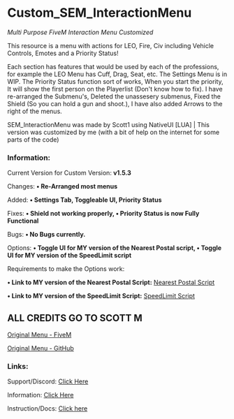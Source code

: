 # Custom_SEM_InteractionMenu
*Multi Purpose FiveM Interaction Menu Customized*

This resource is a menu with actions for LEO, Fire, Civ including Vehicle Controls, Emotes and a Priority Status!

Each section has features that would be used by each of the professions, for example the LEO Menu has Cuff, Drag, Seat, etc.
The Settings Menu is in WIP. The Priority Status function sort of works, When you start the priority, It will show the first person on the Playerlist (Don't know how to fix).
I have re-arranged the Submenu's, Deleted the unassesery submenus, Fixed the Shield (So you can hold a gun and shoot.), I have also added Arrows to the right of the menus.

SEM_InteractionMenu was made by Scott1 using NativeUI [LUA] | This version was customized by me (with a bit of help on the internet for some parts of the code)


### Information:
Current Version for Custom Version: **v1.5.3**

Changes: **• Re-Arranged most menus**

Added: **• Settings Tab, Toggleable UI, Priority Status**

Fixes: **• Shield not working properly, • Priority Status is now Fully Functional**

Bugs: **• No Bugs currently.**

Options: **• Toggle UI for MY version of the Nearest Postal script, • Toggle UI for MY version of the SpeedLimit script**

Requirements to make the Options work:

**• Link to MY version of the Nearest Postal Script:** [Nearest Postal Script](https://github.com/GoldenTCode/Custom-Nearest-Postal-Script)

**• Link to MY version of the SpeedLimit Script:** [SpeedLimit Script](https://github.com/GoldenTCode/Custom_Posted_Speed_Limit)


## ALL CREDITS GO TO SCOTT M
[Original Menu - FiveM](https://forum.cfx.re/t/release-interactionmenu/912635)

[Original Menu - GitHub](https://github.com/Sc0ttM/SEM_InteractionMenu)

### Links:

Support/Discord: [Click Here](https://semdevelopment.com/discord)

Information: [Click Here](https://semdevelopment.com/releases/interactionmenu)

Instruction/Docs: [Click here](https://docs.semdevelopment.com/fivem/interactionmenu)
